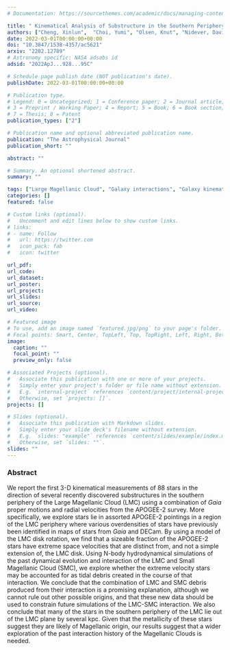 ```yaml
---
# Documentation: https://sourcethemes.com/academic/docs/managing-content/

title: " Kinematical Analysis of Substructure in the Southern Periphery of the Large Magellanic Cloud "
authors: ["Cheng, Xinlun",  "Choi, Yumi", "Olsen, Knut", "Nidever, David L.", "Majewski, Steven R.", "Monachesi, Antonela", "Besla, Gurtina", "Muñoz Gonzalez, Cesar", "Anguiano, Borja", "Almeida, Andres", "Muñoz, Ricardo R.", "Lane, Richard R.", "Nitschelm, Christian"]
date: 2022-03-01T00:00:00+00:00
doi: "10.3847/1538-4357/ac5621"
arxiv: "2202.12789"
# Astronomy specific: NASA adsabs id
adsid: "2022ApJ...928...95C"

# Schedule page publish date (NOT publication's date).
publishDate: 2022-03-01T00:00:00+00:00

# Publication type.
# Legend: 0 = Uncategorized; 1 = Conference paper; 2 = Journal article;
# 3 = Preprint / Working Paper; 4 = Report; 5 = Book; 6 = Book section;
# 7 = Thesis; 8 = Patent
publication_types: ["2"]

# Publication name and optional abbreviated publication name.
publication: "The Astrophysical Journal"
publication_short: ""

abstract: ""

# Summary. An optional shortened abstract.
summary: ""

tags: ["Large Magellanic Cloud", "Galaxy interactions", "Galaxy kinematics"]
categories: []
featured: false

# Custom links (optional).
#   Uncomment and edit lines below to show custom links.
# links:
# - name: Follow
#   url: https://twitter.com
#   icon_pack: fab
#   icon: twitter

url_pdf:
url_code:
url_dataset:
url_poster:
url_project:
url_slides:
url_source:
url_video:

# Featured image
# To use, add an image named `featured.jpg/png` to your page's folder. 
# Focal points: Smart, Center, TopLeft, Top, TopRight, Left, Right, BottomLeft, Bottom, BottomRight.
image:
  caption: ""
  focal_point: ""
  preview_only: false

# Associated Projects (optional).
#   Associate this publication with one or more of your projects.
#   Simply enter your project's folder or file name without extension.
#   E.g. `internal-project` references `content/project/internal-project/index.md`.
#   Otherwise, set `projects: []`.
projects: []

# Slides (optional).
#   Associate this publication with Markdown slides.
#   Simply enter your slide deck's filename without extension.
#   E.g. `slides: "example"` references `content/slides/example/index.md`.
#   Otherwise, set `slides: ""`.
slides: ""
---
```

### Abstract
We report the first 3-D kinematical measurements of 88 stars in the direction of several recently discovered substructures in the southern periphery of the Large Magellanic Cloud (LMC) using a combination of *Gaia* proper motions and radial velocities from the APOGEE-2 survey. More specifically, we explore stars lie in assorted APOGEE-2 pointings in a region of the LMC periphery where various overdensities of stars have previously been identified in maps of stars from *Gaia* and DECam. By using a model of the LMC disk rotation, we find that a sizeable fraction of the APOGEE-2 stars have extreme space velocities that are distinct from, and not a simple extension of, the LMC disk. Using N-body hydrodynamical simulations of the past dynamical evolution and interaction of the LMC and Small Magellanic Cloud (SMC), we explore whether the extreme velocity stars may be accounted for as tidal debris created in the course of that interaction. We conclude that the combination of LMC and SMC debris produced from their interaction is a promising explanation, although we cannot rule out other possible origins, and that these new data should be used to constrain future simulations of the LMC-SMC interaction. We also conclude that many of the stars in the southern periphery of the LMC lie out of the LMC plane by several kpc. Given that the metallicity of these stars suggest they are likely of Magellanic origin, our results suggest that a wider exploration of the past interaction history of the Magellanic Clouds is needed.
